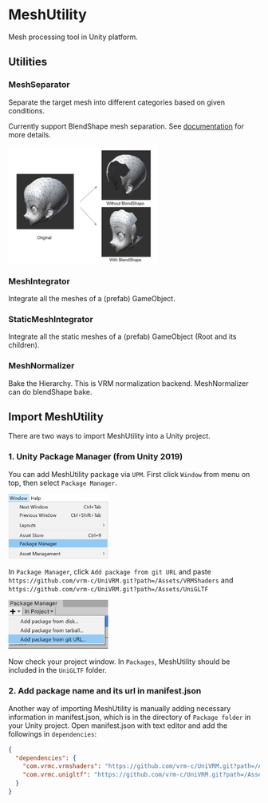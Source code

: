 # MeshUtility

Mesh processing tool in Unity platform.

## Utilities

### MeshSeparator

Separate the target mesh into different categories based on given conditions.

Currently support BlendShape mesh separation. See [documentation](Documentation/notes/MeshSeparator.md) for more details.

<img src="Documentation/images/blendshape_separator.jpg" width="300">

### MeshIntegrator

Integrate all the meshes of a (prefab) GameObject.

### StaticMeshIntegrator

Integrate all the static meshes of a (prefab) GameObject (Root and its children).

### MeshNormalizer

Bake the Hierarchy. This is VRM normalization backend.
MeshNormalizer can do blendShape bake.

## Import MeshUtility

There are two ways to import MeshUtility into a Unity project.

### 1. Unity Package Manager (from Unity 2019)

You can add MeshUtility package via `UPM`. First click `Window` from menu on top, then select `Package Manager`.

<img src="Documentation/images/installation_1.jpg" width="200">

In `Package Manager`, click `Add package from git URL` and paste `https://github.com/vrm-c/UniVRM.git?path=/Assets/VRMShaders` and `https://github.com/vrm-c/UniVRM.git?path=/Assets/UniGLTF`

<img src="Documentation/images/installation_2.jpg" width="200">

Now check your project window. In `Packages`, MeshUtility should be included in the `UniGLTF` folder.

### 2. Add package name and its url in manifest.json

Another way of importing MeshUtility is manually adding necessary information in manifest.json, which is in the directory of `Package folder` in your Unity project. Open manifest.json with text editor and add the followings in `dependencies`:

```json
{
  "dependencies": {
    "com.vrmc.vrmshaders": "https://github.com/vrm-c/UniVRM.git?path=/Assets/VRMShaders",
    "com.vrmc.unigltf": "https://github.com/vrm-c/UniVRM.git?path=/Assets/UniGLTF",
  }
}
```
